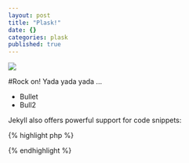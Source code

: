 ```yaml
---
layout: post
title: "Plask!"
date: {}
categories: plask
published: true
---
```


![](/_posts/ember.jpeg)

#Rock on!
Yada yada yada ...

* Bullet
* Bull2

Jekyll also offers powerful support for code snippets:

{% highlight php %}
<?php
  echo "plask";
?>
{% endhighlight %}